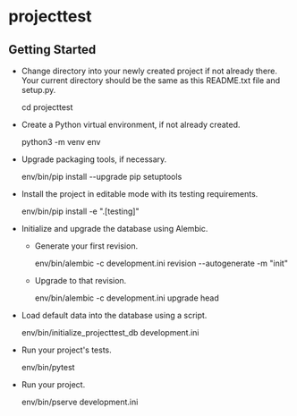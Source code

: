 projecttest
===========

Getting Started
---------------

- Change directory into your newly created project if not already there. Your
  current directory should be the same as this README.txt file and setup.py.

    cd projecttest

- Create a Python virtual environment, if not already created.

    python3 -m venv env

- Upgrade packaging tools, if necessary.

    env/bin/pip install --upgrade pip setuptools

- Install the project in editable mode with its testing requirements.

    env/bin/pip install -e ".[testing]"

- Initialize and upgrade the database using Alembic.

    - Generate your first revision.

        env/bin/alembic -c development.ini revision --autogenerate -m "init"

    - Upgrade to that revision.

        env/bin/alembic -c development.ini upgrade head

- Load default data into the database using a script.

    env/bin/initialize_projecttest_db development.ini

- Run your project's tests.

    env/bin/pytest

- Run your project.

    env/bin/pserve development.ini
